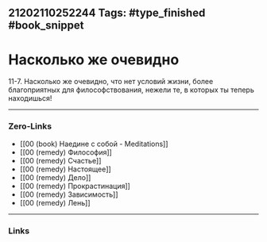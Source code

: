 21202110252244
Tags: #type_finished #book_snippet 
---
# Насколько же очевидно

 11-7. Насколько же очевидно, что нет условий жизни, более благоприятных для философствования, нежели те, в которых ты теперь находишься! 

---
### Zero-Links
 - [[00 (book) Наедине с собой - Meditations]]
 - [[00 (remedy) Философия]]
 - [[00 (remedy) Счастье]]
 - [[00 (remedy) Настоящее]]
 - [[00 (remedy) Дело]]
 - [[00 (remedy) Прокрастинация]]
 - [[00 (remedy) Зависимость]] 
 - [[00 (remedy) Лень]]
---
### Links
